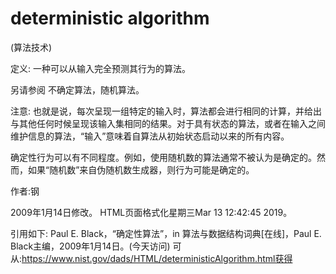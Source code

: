 # deterministic algorithm


(算法技术)



定义:
一种可以从输入完全预测其行为的算法。



另请参阅
不确定算法，随机算法。



注意:
也就是说，每次呈现一组特定的输入时，算法都会进行相同的计算，并给出与其他任何时候呈现该输入集相同的结果。对于具有状态的算法，或者在输入之间维护信息的算法，“输入”意味着自算法从初始状态启动以来的所有内容。

确定性行为可以有不同程度。例如，使用随机数的算法通常不被认为是确定的。然而，如果“随机数”来自伪随机数生成器，则行为可能是确定的。


作者:钢







2009年1月14日修改。
HTML页面格式化星期三Mar 13 12:42:45 2019。



引用如下:
Paul E. Black，“确定性算法”，in
算法与数据结构词典[在线]，Paul E. Black主编，2009年1月14日。(今天访问)
可从:https://www.nist.gov/dads/HTML/deterministicAlgorithm.html获得